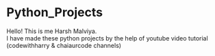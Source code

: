 # Python_Projects

Hello! This is me Harsh Malviya.
<br>
I have made these python projects by the help of youtube video tutorial (codewithharry & chaiaurcode channels)
